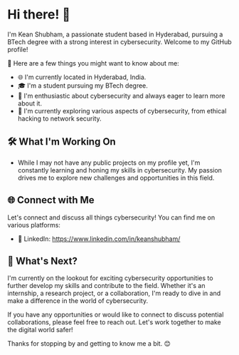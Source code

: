 # Hi there! 👋

I'm Kean Shubham, a passionate student based in Hyderabad, pursuing a BTech degree with a strong interest in cybersecurity. Welcome to my GitHub profile!

🌟 Here are a few things you might want to know about me:

- 🌐 I'm currently located in Hyderabad, India.
- 🎓 I'm a student pursuing my BTech degree.
- 💼 I'm enthusiastic about cybersecurity and always eager to learn more about it.
- 🌱 I'm currently exploring various aspects of cybersecurity, from ethical hacking to network security.

## 🛠️ What I'm Working On

- While I may not have any public projects on my profile yet, I'm constantly learning and honing my skills in cybersecurity. My passion drives me to explore new challenges and opportunities in this field.


## 🌐 Connect with Me

Let's connect and discuss all things cybersecurity! You can find me on various platforms:

- 💼 LinkedIn: https://www.linkedin.com/in/keanshubham/



## 🚀 What's Next?

I'm currently on the lookout for exciting cybersecurity opportunities to further develop my skills and contribute to the field. Whether it's an internship, a research project, or a collaboration, I'm ready to dive in and make a difference in the world of cybersecurity.

If you have any opportunities or would like to connect to discuss potential collaborations, please feel free to reach out. Let's work together to make the digital world safer!

Thanks for stopping by and getting to know me a bit. 😊
